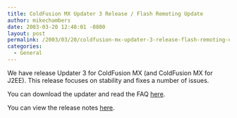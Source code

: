 ```yaml
---
title: ColdFusion MX Updater 3 Release / Flash Remoting Update
author: mikechambers
date: 2003-03-20 12:48:01 -0800
layout: post
permalink: /2003/03/20/coldfusion-mx-updater-3-release-flash-remoting-update/
categories:
  - General
---
```



We have release Updater 3 for ColdFusion MX (and ColdFusion MX for J2EE). This release focuses on stability and fixes a number of issues.

You can download the updater and read the FAQ [here][1].

You can view the release notes [here][2].

 [1]: http://www.macromedia.com/software/coldfusion/special/updater/faq/
 [2]: http://www.macromedia.com/support/coldfusion/releasenotes/mx/releasenotes_mx_updater.html